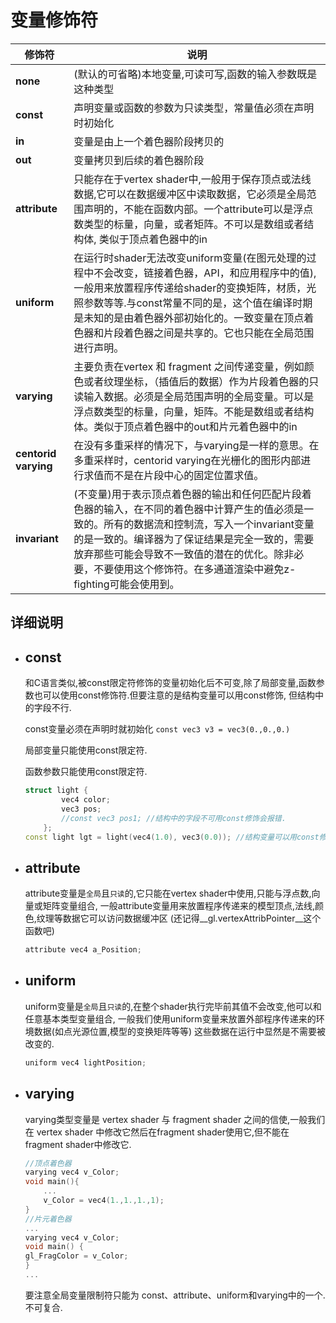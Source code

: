 # 变量修饰符  


|修饰符|说明|
|---|---|
|__none__|(默认的可省略)本地变量,可读可写,函数的输入参数既是这种类型|
|__const__|声明变量或函数的参数为只读类型，常量值必须在声明时初始化|
|__in__|变量是由上一个着色器阶段拷贝的|
|__out__|变量拷贝到后续的着色器阶段|
|__attribute__|只能存在于vertex shader中,一般用于保存顶点或法线数据,它可以在数据缓冲区中读取数据，它必须是全局范围声明的，不能在函数内部。一个attribute可以是浮点数类型的标量，向量，或者矩阵。不可以是数组或者结构体, 类似于顶点着色器中的in|
|__uniform__|在运行时shader无法改变uniform变量(在图元处理的过程中不会改变，链接着色器，API，和应用程序中的值), 一般用来放置程序传递给shader的变换矩阵，材质，光照参数等等.与const常量不同的是，这个值在编译时期是未知的是由着色器外部初始化的。一致变量在顶点着色器和片段着色器之间是共享的。它也只能在全局范围进行声明。|
|__varying__|主要负责在vertex 和 fragment 之间传递变量，例如颜色或者纹理坐标，（插值后的数据）作为片段着色器的只读输入数据。必须是全局范围声明的全局变量。可以是浮点数类型的标量，向量，矩阵。不能是数组或者结构体。类似于顶点着色器中的out和片元着色器中的in |
|__centorid varying__|在没有多重采样的情况下，与varying是一样的意思。在多重采样时，centorid varying在光栅化的图形内部进行求值而不是在片段中心的固定位置求值。 |
|__invariant__|(不变量)用于表示顶点着色器的输出和任何匹配片段着色器的输入，在不同的着色器中计算产生的值必须是一致的。所有的数据流和控制流，写入一个invariant变量的是一致的。编译器为了保证结果是完全一致的，需要放弃那些可能会导致不一致值的潜在的优化。除非必要，不要使用这个修饰符。在多通道渲染中避免z-fighting可能会使用到。 |




## 详细说明


* ## __const__  

    和C语言类似,被const限定符修饰的变量初始化后不可变,除了局部变量,函数参数也可以使用const修饰符.但要注意的是结构变量可以用const修饰,
    但结构中的字段不行.

    const变量必须在声明时就初始化 `const vec3 v3 = vec3(0.,0.,0.)`

    局部变量只能使用const限定符.

    函数参数只能使用const限定符.

    ```cpp
    struct light {
            vec4 color;
            vec3 pos;
            //const vec3 pos1; //结构中的字段不可用const修饰会报错.
        };
    const light lgt = light(vec4(1.0), vec3(0.0)); //结构变量可以用const修饰
    ```

* ## __attribute__  

    attribute变量是`全局`且`只读`的,它只能在vertex shader中使用,只能与浮点数,向量或矩阵变量组合, 
    一般attribute变量用来放置程序传递来的模型顶点,法线,颜色,纹理等数据它可以访问数据缓冲区
    (还记得__gl.vertexAttribPointer__这个函数吧)

    ```cpp
    attribute vec4 a_Position;
    ```



* ## __uniform__  

    uniform变量是`全局`且`只读`的,在整个shader执行完毕前其值不会改变,他可以和任意基本类型变量组合,
    一般我们使用uniform变量来放置外部程序传递来的环境数据(如点光源位置,模型的变换矩阵等等)
    这些数据在运行中显然是不需要被改变的.

    ```cpp
    uniform vec4 lightPosition;
    ```


* ## __varying__  

    varying类型变量是 vertex shader 与 fragment shader 之间的信使,一般我们在 vertex shader 中修改它然后在fragment shader使用它,但不能在
    fragment shader中修改它.

    ```cpp
    //顶点着色器
    varying vec4 v_Color;
    void main(){ 
        ...
        v_Color = vec4(1.,1.,1.,1);
    }
    //片元着色器
    ...
    varying vec4 v_Color;
    void main() {
    gl_FragColor = v_Color;
    }
    ...
    ```
    要注意全局变量限制符只能为 const、attribute、uniform和varying中的一个.不可复合.   

    